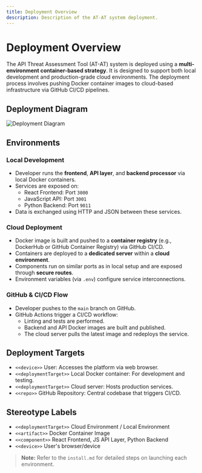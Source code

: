 ```yaml
---
title: Deployment Overview
description: Description of the AT-AT system deployment.
---
```


# Deployment Overview

The API Threat Assessment Tool (AT-AT) system is deployed using a **multi-environment container-based strategy**. It is designed to support both local development and production-grade cloud environments. The deployment process involves pushing Docker container images to cloud-based infrastructure via GitHub CI/CD pipelines.


## Deployment Diagram
![Deployment Diagram](/images/dia2.jpg)
## Environments

### Local Development
- Developer runs the **frontend**, **API layer**, and **backend processor** via local Docker containers.
- Services are exposed on:
  - React Frontend: Port `3000`
  - JavaScript API: Port `3001`
  - Python Backend: Port `9011`
- Data is exchanged using HTTP and JSON between these services.

### Cloud Deployment
- Docker image is built and pushed to a **container registry** (e.g., DockerHub or GitHub Container Registry) via GitHub CI/CD.
- Containers are deployed to a **dedicated server** within a **cloud environment**.
- Components run on similar ports as in local setup and are exposed through **secure routes**.
- Environment variables (via `.env`) configure service interconnections.

### GitHub & CI/CD Flow
- Developer pushes to the `main` branch on GitHub.
- GitHub Actions trigger a CI/CD workflow:
  - Linting and tests are performed.
  - Backend and API Docker images are built and published.
  - The cloud server pulls the latest image and redeploys the service.

## Deployment Targets

- `<<device>>` User: Accesses the platform via web browser.
- `<<deploymentTarget>>` Local Docker container: For development and testing.
- `<<deploymentTarget>>` Cloud server: Hosts production services.
- `<<repo>>` GitHub Repository: Central codebase that triggers CI/CD.

## Stereotype Labels

- `<<deploymentTarget>>` Cloud Environment / Local Environment
- `<<artifact>>` Docker Container Image
- `<<component>>` React Frontend, JS API Layer, Python Backend
- `<<device>>` User's browser/device

> **Note:** Refer to the `install.md` for detailed steps on launching each environment.
